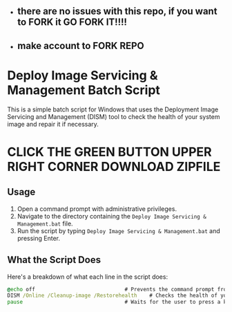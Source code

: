 - ##   there are no issues with this repo, if you want to FORK it GO FORK IT!!!!
- ##   make account to FORK REPO


# Deploy Image Servicing & Management Batch Script  

This is a simple batch script for Windows that uses the Deployment Image Servicing and Management (DISM) tool to check the health of your system image and repair it if necessary.



# CLICK THE GREEN BUTTON UPPER RIGHT CORNER DOWNLOAD ZIPFILE


## Usage

1. Open a command prompt with administrative privileges.
2. Navigate to the directory containing the `Deploy Image Servicing & Management.bat` file.
3. Run the script by typing `Deploy Image Servicing & Management.bat` and pressing Enter.

## What the Script Does

Here's a breakdown of what each line in the script does:

```bat
@echo off                             # Prevents the command prompt from displaying the commands in the script as they run
DISM /Online /Cleanup-image /Restorehealth    # Checks the health of your system image and repairs it if necessary
pause                                 # Waits for the user to press a key before closing the command prompt window
